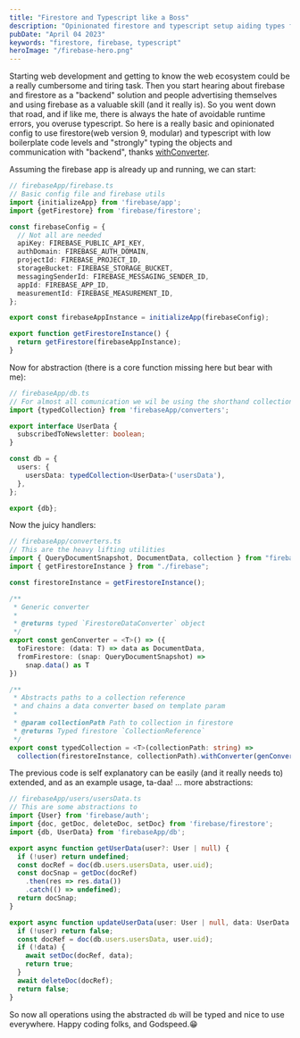 ```yaml
---
title: "Firestore and Typescript like a Boss"
description: "Opinionated firestore and typescript setup aiding types for communication"
pubDate: "April 04 2023"
keywords: "firestore, firebase, typescript"
heroImage: "/firebase-hero.png"
---
```


Starting web development and getting to know the web ecosystem could be a really cumbersome and tiring task. Then you start hearing about firebase and firestore as a "backend" solution and people advertising themselves and using firebase as a valuable skill (and it really is). So you went down that road, and if like me, there is always the hate of avoidable runtime errors, you overuse typescript. So here is a really basic and opinionated config to use firestore(web version 9, modular) and typescript with low boilerplate code levels and "strongly" typing the objects and communication with "backend", thanks [withConverter](https://firebase.google.com/docs/reference/js/firestore_.firestoredataconverter).

Assuming the firebase app is already up and running, we can start:
```typescript
// firebaseApp/firebase.ts
// Basic config file and firebase utils
import {initializeApp} from 'firebase/app';
import {getFirestore} from 'firebase/firestore';

const firebaseConfig = {
  // Not all are needed
  apiKey: FIREBASE_PUBLIC_API_KEY,
  authDomain: FIREBASE_AUTH_DOMAIN,
  projectId: FIREBASE_PROJECT_ID,
  storageBucket: FIREBASE_STORAGE_BUCKET,
  messagingSenderId: FIREBASE_MESSAGING_SENDER_ID,
  appId: FIREBASE_APP_ID,
  measurementId: FIREBASE_MEASUREMENT_ID,
};

export const firebaseAppInstance = initializeApp(firebaseConfig);

export function getFirestoreInstance() {
  return getFirestore(firebaseAppInstance);
}
```

Now for abstraction (there is a core function missing here but bear with me):
```typescript
// firebaseApp/db.ts
// For almost all comunication we wil be using the shorthand collections from here
import {typedCollection} from 'firebaseApp/converters';

export interface UserData {
  subscribedToNewsletter: boolean;
}

const db = {
  users: {
    usersData: typedCollection<UserData>('usersData'),
  },
};

export {db};
```

Now the juicy handlers:
```typescript
// firebaseApp/converters.ts
// This are the heavy lifting utilities
import { QueryDocumentSnapshot, DocumentData, collection } from "firebase/firestore";
import { getFirestoreInstance } from "./firebase";

const firestoreInstance = getFirestoreInstance();

/** 
 * Generic converter
 * 
 * @returns typed `FirestoreDataConverter` object
 */
export const genConverter = <T>() => ({
  toFirestore: (data: T) => data as DocumentData,
  fromFirestore: (snap: QueryDocumentSnapshot) =>
    snap.data() as T
})

/**
 * Abstracts paths to a collection reference
 * and chains a data converter based on template param
 *
 * @param collectionPath Path to collection in firestore
 * @returns Typed firestore `CollectionReference`
 */
export const typedCollection = <T>(collectionPath: string) =>
  collection(firestoreInstance, collectionPath).withConverter(genConverter<T>());
```

The previous code is self explanatory can be easily (and it really needs to) extended, and as an example usage, ta-daa! ... more abstractions:

```typescript
// firebaseApp/users/usersData.ts
// This are some abstractions to 
import {User} from 'firebase/auth';
import {doc, getDoc, deleteDoc, setDoc} from 'firebase/firestore';
import {db, UserData} from 'firebaseApp/db';

export async function getUserData(user?: User | null) {
  if (!user) return undefined;
  const docRef = doc(db.users.usersData, user.uid);
  const docSnap = getDoc(docRef)
    .then(res => res.data())
    .catch(() => undefined);
  return docSnap;
}

export async function updateUserData(user: User | null, data: UserData | null) {
  if (!user) return false;
  const docRef = doc(db.users.usersData, user.uid);
  if (!data) {
    await setDoc(docRef, data);
    return true;
  }
  await deleteDoc(docRef);
  return false;
}


```

 So now all operations using the abstracted `db` will be typed and nice to use everywhere. Happy coding folks, and Godspeed.😁

